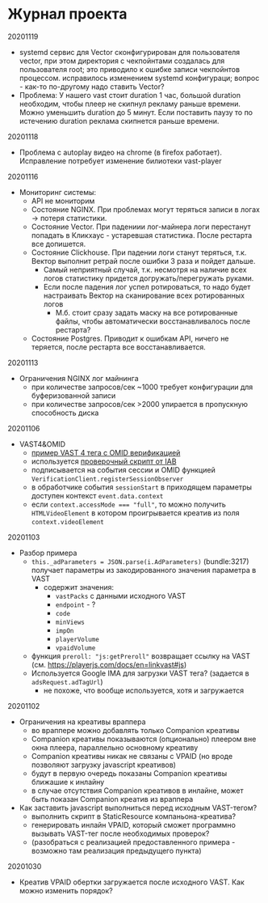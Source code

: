 # Журнал проекта

20201119
- systemd сервис для Vector сконфигурирован для пользователя vector, при этом директория с чекпойнтами создалась для пользователя root; это приводило к ошибке записи чекпойнтов процессом. исправилось изменением systemd конфигураци; вопрос - как-то по-другому надо ставить Vector?
- Проблема: У нашего vast стоит duration 1 час, большой duration необходим, чтобы плеер не скипнул рекламу раньше времени. Можно уменьшить duration до 5 минут. Если поставить паузу то по истечению duration реклама скипнется раньше времени. 

20201118
- Проблема с autoplay видео на chrome (в firefox работает). Исправление потребуeт изменение билиотеки vast-player

20201116
- Мониторинг системы:
    - API не мониторим
    - Состояние NGINX. При проблемах могут теряться записи в логах -> потеря статистики.
    - Состояние Vector. При падениии лог-майнера логи перестанут попадать в Кликхаус - устаревшая статистика. После рестарта все допишется.
    - Состояние Clickhouse. При падении логи станут теряться, т.к. Вектор выполнит ретрай после ошибки 3 раза и пойдет дальше.
        - Самый неприятный случай, т.к. несмотря на наличие всех логов статистику придется догружать/перегружать руками.
        - Если после падения лог успел ротироваться, то надо будет настраивать Вектор на сканирование всех ротированных логов
            - М.б. стоит сразу задать маску на все ротированные файлы, чтобы автоматически восстанавливалось после рестарта?
    - Состояние Postgres. Приводит к ошибкам API, ничего не теряется, после рестарта все восстанавливается.

20201113
- Ограничения NGINX лог майнинга 
    - при количестве запросов/сек ~1000 требует конфигурации для буферизованной записи
    - при количестве запросов/сек >2000 упирается в пропускную способность диска 

20201106
- VAST4&OMID
    - [пример VAST 4 тега с OMID верификацией](https://github.com/julienpetit/iab-omid-verification-client/blob/master/vast/vast4.xml)
    - используется [проверочный скрипт от IAB](https://github.com/InteractiveAdvertisingBureau/Open-Measurement-JSClients/blob/master/src/validation-verification-script/validation-verification-client.js)
    - подписывается на события сессии и OMID функцией `VerificationClient.registerSessionObserver`
    - в обработчике события `sessionStart` в приходящем параметры доступен контекст `event.data.context`
    - если `context.accessMode === "full"`, то можно получить `HTMLVideoElement` в котором проигрывается креатив из поля `context.videoElement`

20201103
- Разбор примера
    - `this._adParameters = JSON.parse(i.AdParameters)` (bundle:3217) получает параметры из закодированного значения параметра в VAST
        - содержит значения:
            - `vastPacks` с данными исходного VAST
            - `endpoint` - ?
            - `code`
            - `minViews`
            - `impOn`
            - `playerVolume`
            - `vpaidVolume`
    - функция `preroll: "js:getPreroll"` возвращает ссылку на VAST (см. https://playerjs.com/docs/en=linkvast#js)
    - Используется Google IMA для загрузки VAST тега? (задается в `adsRequest.adTagUrl`)
        - не похоже, что вообще используется, хотя и загружается

20201102
- Ограничения на креативы враппера
    - во враппере можно добавлять только Companion креативы
    - Companion креативы показываются (опционально) плеером вне окна плеера, параллельно основному креативу
    - Companion креативы никак не связаны с VPAID (но вроде позволяют загрузку javascript креативов)
    - будут в первую очередь показаны Companion креативы ближашие к инлайну
    - в случае отсутствия Companion креативов в инлайне, может быть показан Companion креатив из враппера
- Как заставить javascript выполниться перед исходным VAST-тегом?
    - выполнить скрипт в StaticResource компаньона-креатива?
    - генерировать инлайн VPAID, который сможет программно вызывать VAST-тег после необходимых проверок?
    - (разобраться с реализацией предоставленного примера - возможно там реализация предыдущего пункта)

20201030
- Креатив VPAID обертки загружается после исходного VAST. Как можно изменить порядок?
